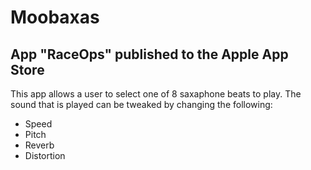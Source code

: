 # Moobaxas
## App "RaceOps" published to the Apple App Store

This app allows a user to select one of 8 saxaphone beats to play.
The sound that is played can be tweaked by changing the following:
- Speed
- Pitch
- Reverb
- Distortion

